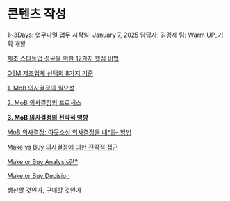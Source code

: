 # 콘텐츠 작성

1~3Days: 업무나열
업무 시작일: January 7, 2025
담당자: 김경재
팀: Warm UP_기획 개발

[제조 스타트업 성공을 위한 12가지 핵심 비법](%E1%84%8C%E1%85%A6%E1%84%8C%E1%85%A9%20%E1%84%89%E1%85%B3%E1%84%90%E1%85%A1%E1%84%90%E1%85%B3%E1%84%8B%E1%85%A5%E1%86%B8%20%E1%84%89%E1%85%A5%E1%86%BC%E1%84%80%E1%85%A9%E1%86%BC%E1%84%8B%E1%85%B3%E1%86%AF%20%E1%84%8B%E1%85%B1%E1%84%92%E1%85%A1%E1%86%AB%2012%E1%84%80%E1%85%A1%E1%84%8C%E1%85%B5%20%E1%84%92%E1%85%A2%E1%86%A8%E1%84%89%E1%85%B5%E1%86%B7%20%E1%84%87%E1%85%B5%E1%84%87%E1%85%A5%E1%86%B8%2017ae98ce7f71808abae5d813e84a0cdb.md) 

[OEM 제조업체 선택의 8가지 기준](OEM%20%E1%84%8C%E1%85%A6%E1%84%8C%E1%85%A9%E1%84%8B%E1%85%A5%E1%86%B8%E1%84%8E%E1%85%A6%20%E1%84%89%E1%85%A5%E1%86%AB%E1%84%90%E1%85%A2%E1%86%A8%E1%84%8B%E1%85%B4%208%E1%84%80%E1%85%A1%E1%84%8C%E1%85%B5%20%E1%84%80%E1%85%B5%E1%84%8C%E1%85%AE%E1%86%AB%20181e98ce7f718096966ccf61a1d779be.md) 

[1. MoB 의사결정의 필요성](https://www.notion.so/1-MoB-17be98ce7f71805fb921f24f065c804d?pvs=21) 

[2. MoB 의사결정의 프로세스](https://www.notion.so/2-MoB-17be98ce7f718072bab4ca314a87349d?pvs=21) 

[**3. MoB 의사결정의 전략적 영향**](https://www.notion.so/3-MoB-17be98ce7f718077acf7e3969d1653bd?pvs=21) 

[MoB 의사결정: 아웃소싱 의사결정을 내리는 방법](https://www.notion.so/MoB-17be98ce7f7180649f23c57bb144f6c0?pvs=21) 

[Make vs Buy 의사결정에 대한 전략적 접근](https://www.notion.so/Make-vs-Buy-17ce98ce7f7180c68b1bdb4112d5926d?pvs=21) 

[Make or Buy Analysis란?](https://www.notion.so/Make-or-Buy-Analysis-17ce98ce7f718065b361d66c53e5340c?pvs=21) 

[Make or Buy Decision](https://www.notion.so/Make-or-Buy-Decision-17ce98ce7f718086b422d385cdbd06cc?pvs=21) 

[생산할 것인가, 구매할 것인가](https://www.notion.so/17ee98ce7f7180d292a9cf35dd2cf0a5?pvs=21)
